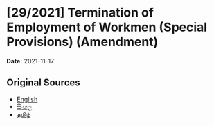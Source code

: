 # [29/2021] Termination of Employment of Workmen (Special Provisions) (Amendment)

**Date:** 2021-11-17

## Original Sources

- [English](https://documents.gov.lk/view/acts/2021/11/29-2021_E.pdf)
- [සිංහල](https://documents.gov.lk/view/acts/2021/11/29-2021_S.pdf)
- [தமிழ்](https://documents.gov.lk/view/acts/2021/11/29-2021_T.pdf)
